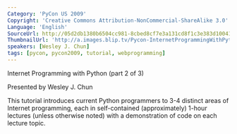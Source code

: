 ```yaml
---
Category: 'PyCon US 2009'
Copyright: 'Creative Commons Attribution-NonCommercial-ShareAlike 3.0'
Language: 'English'
SourceUrl: http://05d2db1380b6504cc981-8cbed8cf7e3a131cd8f1c3e383d10041.r93.cf2.rackcdn.com/pycon-us-2009/184_pycon-2009-internet-programming-with-python-part-2-of-3.mp4
ThumbnailUrl: 'http://a.images.blip.tv/Pycon-InternetProgrammingWithPythonPart002475-80.jpg'
speakers: [Wesley J. Chun]
tags: [pycon, pycon2009, tutorial, webprogramming]
---
```

Internet Programming with Python (part 2 of 3)

  
Presented by Wesley J. Chun

  
This tutorial introduces current Python programmers to 3-4 distinct areas of
Internet programming, each in self-contained (approximately) 1-hour lectures
(unless otherwise noted) with a demonstration of code on each lecture topic.

